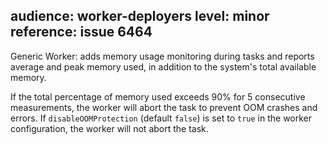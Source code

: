 audience: worker-deployers
level: minor
reference: issue 6464
---
Generic Worker: adds memory usage monitoring during tasks and reports average and peak memory used, in addition to the system's total available memory.

If the total percentage of memory used exceeds 90% for 5 consecutive measurements, the worker will abort the task to prevent OOM crashes and errors. If `disableOOMProtection` (default `false`) is set to `true` in the worker configuration, the worker will not abort the task.
